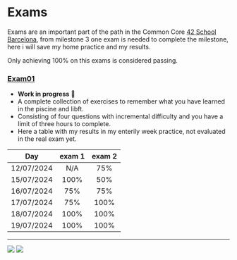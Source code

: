 # Exams

Exams are an important part of the path in the Common Core [42 School Barcelona][1], from milestone 3 one exam is needed to complete the milestone, here i will save my home practice and my results.

Only achieving 100% on this exams is considered passing. 

### [**Exam01**](https://github.com/zikocult/Cursus42/tree/main/exams/exam01)

-  **Work in progress** 🚨
- A complete collection of exercises to remember what you have learned in the piscine and libft.
- Consisting of four questions with incremental difficulty and you have a limit of three hours to complete.
- Here a table with my results in my enterily week practice, not evaluated in the real exam yet.

<div align="center">

|    Day     | exam 1 | exam 2  |
|:----------:|:------:|:-------:|
| 12/07/2024 |  N/A   |   75%   |
| 15/07/2024 |  100%  |   50%   |
| 16/07/2024 |  75%   |   75%   |
| 17/07/2024 |  75%   |  100%   |
| 18/07/2024 |  100%  |  100%   |
| 19/07/2024 |  100%  |  100%   |

</div>

----------

<div align="left">
  <a href = "mailto:gbarulls@gmail.com"><img src="https://img.shields.io/badge/Gmail-D14836?style=for-the-badge&logo=gmail&logoColor=white"></a>
  <a href="https://www.linkedin.com/in/guillem-barulls-casades%C3%BAs-9906001a/" target="_blank"><img src="https://img.shields.io/badge/-LinkedIn-%230077B5?style=for-the-badge&logo=linkedin&logoColor=white" target="_blank"></a> 
</div>

[1]: https://www.42barcelona.com/
